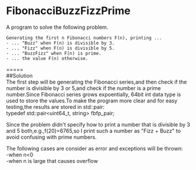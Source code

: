 # FibonacciBuzzFizzPrime
A program to solve the following problem.  
  
	Generating the first n Fibonacci numbers F(n), printing ...  
	- ... "Buzz" when F(n) is divisible by 3.  
	- ... "Fizz" when F(n) is divisible by 5.  
	- ... "BuzzFizz" when F(n) is prime.  
	- ... the value F(n) otherwise.  
	  
=====  
##Solution  
The first step will be generating the Fibonacci series,and then check if the number is divisible by 3 or 5,and check if the number is a prime number.Since Fibonacci series grows expoentially, 64bit int data type is used to store the values.To make the program more clear and for easy testing,the results are stored in std::pair:  
	typedef std::pair<uint64_t, string> fbfp_pair;  
  
Since the problem didn't specify how to print a number that is divisible by 3 and 5 both,e.g.,f(20)=6765,so I print such a number as "Fizz + Buzz" to avoid confusing with prime numbers.  
  
The following cases are consider as error and exceptions will be thrown:  
	-when n<0  
	-when n is large that causes overflow  
  
